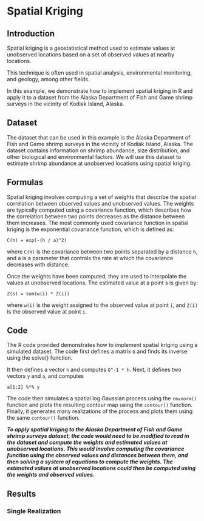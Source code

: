 # Spatial Kriging

## Introduction
Spatial kriging is a geostatistical method used to estimate values at unobserved locations based on a set of observed values at nearby locations.

This technique is often used in spatial analysis, environmental monitoring, and geology, among other fields. 

In this example, we demonstrate how to implement spatial kriging in R and apply it to a dataset from the Alaska Department of Fish and Game shrimp surveys in the vicinity of Kodiak Island, Alaska.

## Dataset
The dataset that can be used in this example is the Alaska Department of Fish and Game shrimp surveys in the vicinity of Kodiak Island, Alaska. The dataset contains information on shrimp abundance, size distribution, and other biological and environmental factors. We will use this dataset to estimate shrimp abundance at unobserved locations using spatial kriging.

## Formulas

Spatial kriging involves computing a set of weights that describe the spatial correlation between observed values and unobserved values. The weights are typically computed using a covariance function, which describes how the correlation between two points decreases as the distance between them increases. The most commonly used covariance function in spatial kriging is the exponential covariance function, which is defined as:

```shell
C(h) = exp(-(h / a)^2)
```
where ```C(h)``` is the covariance between two points separated by a distance ```h```, and a is a parameter that controls the rate at which the covariance decreases with distance.

Once the weights have been computed, they are used to interpolate the values at unobserved locations. The estimated value at a point s is given by:

```shell
Z(s) = sum(w(i) * Z(i))
```

where ```w(i)``` is the weight assigned to the observed value at point ```i```, and ```Z(i)``` is the observed value at point ```i```.

## Code
The R code provided demonstrates how to implement spatial kriging using a simulated dataset. 
The code first defines a matrix ```G``` and finds its inverse using the solve() function.

It then defines a vector ```h``` and computes
```G^-1 * h```. Next, it defines two vectors ```y``` and ```a```, and computes 
```shell
a[1:2] %*% y
```

The code then simulates a spatial log Gaussian process using the 
```rmvnorm()``` function and plots the resulting contour map using the ```contour()``` function. Finally, it generates many realizations of the process and plots them using the same ```contour()``` function.

***To apply spatial kriging to the Alaska Department of Fish and Game shrimp surveys dataset, the code would need to be modified to read in the dataset and compute the weights and estimated values at unobserved locations. This would involve computing the covariance function using the observed values and distances between them, and then solving a system of equations to compute the weights. The estimated values at unobserved locations could then be computed using the weights and observed values.***

## Results

### Single Realization

